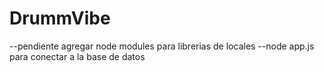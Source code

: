 # DrummVibe
--pendiente agregar node modules para librerias de locales
--node app.js para conectar a la base de datos
